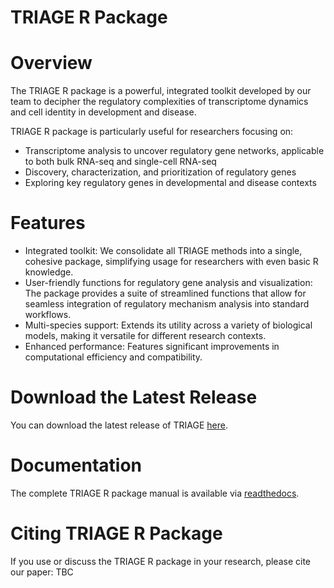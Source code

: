 # TRIAGE R Package

# Overview
The TRIAGE R package is a powerful, integrated toolkit developed by our team to decipher the regulatory complexities of transcriptome dynamics and cell identity in development and disease. 

TRIAGE R package is particularly useful for researchers focusing on:
- Transcriptome analysis to uncover regulatory gene networks, applicable to both bulk RNA-seq and single-cell RNA-seq
- Discovery, characterization, and prioritization of regulatory genes
- Exploring key regulatory genes in developmental and disease contexts

# Features
- Integrated toolkit: We consolidate all TRIAGE methods into a single, cohesive package, simplifying usage for researchers with even basic R knowledge.
- User-friendly functions for regulatory gene analysis and visualization: The package provides a suite of streamlined functions that allow for seamless integration of regulatory mechanism analysis into standard workflows.
- Multi-species support: Extends its utility across a variety of biological models, making it versatile for different research contexts.
- Enhanced performance: Features significant improvements in computational efficiency and compatibility.

# Download the Latest Release
You can download the latest release of TRIAGE [here](https://github.com/Qiongyi/TRIAGE_R_Package/releases/latest/download/TRIAGE_1.1.4.tar.gz).

# Documentation
The complete TRIAGE R package manual is available via [readthedocs](https://triage-r-package.readthedocs.io/en/latest/index.html).

# Citing TRIAGE R Package
If you use or discuss the TRIAGE R package in your research, please cite our paper: TBC

